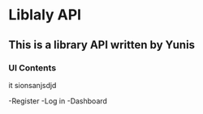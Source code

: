 # Liblaly API
## This is a library API written by Yunis








































### UI Contents
it sionsanjsdjd

-Register
-Log in
-Dashboard

